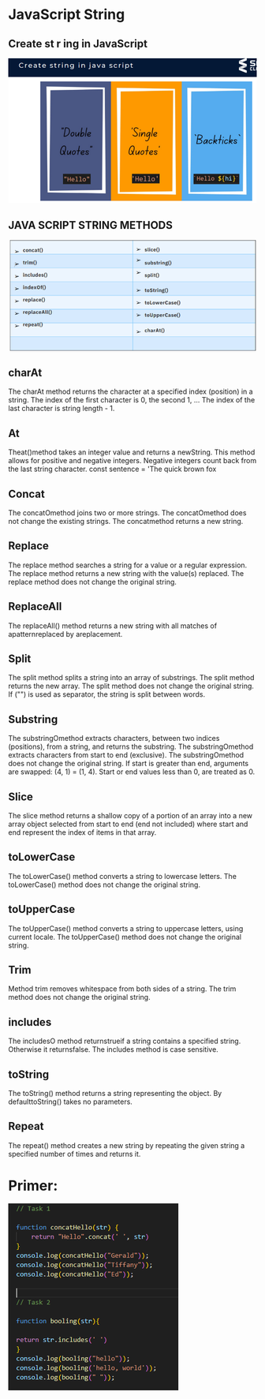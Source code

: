 # JavaScript  String
## Create st r ing in JavaScript
![](./Снимок%20экрана%202023-11-22%20170504.png)

## JAVA SCRIPT STRING METHODS

![](Снимок%20экрана%202023-11-22%20170602.png)


## charAt
 The charAt method returns the character at a specified index (position) in a string.
The index of the first character is 0, the second 1, ...
The index of the last character is string length - 1.

>

## At
Theat()method takes an integer value and returns a newString.
This method allows for positive and negative integers. Negative integers count back from the last string character.
const sentence = 'The quick brown fox
>

## Concat
The concatOmethod joins two or more strings.
The concatOmethod does not change the existing strings.
The concatmethod returns a new string.
>
## Replace
The replace method searches a string for a value or a regular expression.
The replace method returns a new string with the value(s) replaced.
The replace method does not change the original string.
>

## ReplaceAll
The replaceAll() method returns a new string with all matches of apatternreplaced by areplacement.
>

## Split
The split method splits a string into an array of substrings. The split method returns the new array. The split method does not change the original string. If ("") is used as separator, the string is split between words.

>

## Substring
The substringOmethod extracts characters, between two indices (positions), from a string, and returns the substring.
The substringOmethod extracts characters from start to end (exclusive).
The substringOmethod does not change the original string.
If start is greater than end, arguments are swapped: (4, 1) = (1, 4).
Start or end values less than 0, are treated as 0.

>
 ## Slice
 The slice method returns a shallow copy of a portion of an array into a new array object selected from start to end (end not included) where start and end represent the index of items in that array.
 >

 ## toLowerCase
 The toLowerCase() method converts a string to lowercase letters.
The toLowerCase() method does not change the original string.
>

## toUpperCase
The toUpperCase() method converts a string to uppercase letters, using current locale.
The toUpperCase() method does not change the original string.
>

## Trim
Method trim removes whitespace from both sides of a string.
The trim method does not change the original string.
>

## includes
The includesO method returnstrueif a string contains a specified string.
Otherwise it returnsfalse.
The includes method is case sensitive.
>

## toString
The toString() method returns a string representing the object.
By defaulttoString() takes no parameters.
>

## Repeat
The repeat() method creates a new string by repeating the given string a specified number of times and returns it.
>



# Primer:

![](Снимок%20экрана%202023-11-23%20153740.png)
